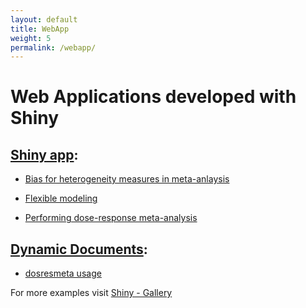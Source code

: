 ```yaml
---
layout: default
title: WebApp
weight: 5
permalink: /webapp/
---
```


Web Applications developed with Shiny
========


## [Shiny app](http://shiny.rstudio.com/):

* [Bias for heterogeneity measures in meta-anlaysis](https://alecri.shinyapps.io/bias) 

* [Flexible modeling](https://alecri.shinyapps.io/flexmod)  

* [Performing dose-response meta-analysis](https://alecri.shinyapps.io/dosresmeta/)  



## [Dynamic Documents](http://rmarkdown.rstudio.com/):

* [dosresmeta usage](https://alecri.shinyapps.io/dosresmeta_usage)


For more examples visit [Shiny - Gallery](http://shiny.rstudio.com/gallery/)